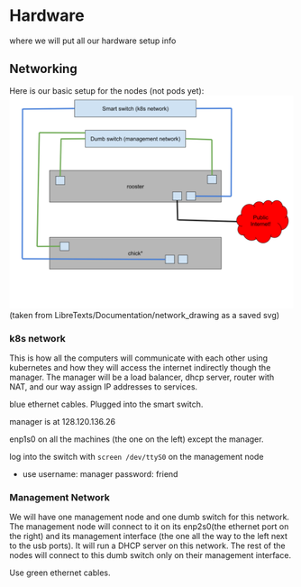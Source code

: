 # Hardware

where we will put all our hardware setup info

## Networking

Here is our basic setup for the nodes (not pods yet): ![our networking setup basically](./images/network.svg)
(taken from LibreTexts/Documentation/network_drawing as a saved svg)

### k8s network

This is how all the computers will communicate with each other using kubernetes and how they will
access the internet indirectly though the manager. The manager will be a load balancer, dhcp server,
router with NAT, and our way assign IP addresses to services.

blue ethernet cables. Plugged into the smart switch.

manager is at 128.120.136.26

enp1s0 on all the machines (the one on the left) except the manager.

log into the switch with `screen /dev/ttyS0` on the management node
  - use username: manager
        password: friend

### Management Network

We will have one management node and one dumb switch for this network. The management node
will connect to it on its enp2s0(the ethernet port on the right) and its management
interface (the one all the way to the left next to the usb ports).
It will run a DHCP server on this network.
The rest of the nodes will connect to this dumb switch only on their management interface.

Use green ethernet cables.
